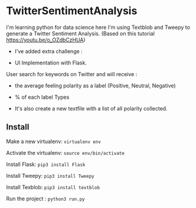 # TwitterSentimentAnalysis
I'm learning python for data science here I'm using Textblob and Tweepy to generate a Twitter Sentiment Analysis.
(Based on this tutorial https://youtu.be/o_OZdbCzHUA)

- I've added extra challenge :

- UI Implementation with Flask.

User search for keywords on Twitter and will receive :

- the average feeling polarity as a label (Positive, Neutral, Negative)
- % of each label Types

- It's also create a new textfile with a list of all polarity collected.

## Install
Make a new virtualenv: ```virtualenv env```

Activate the virtualenv: ```source env/bin/activate```

Install Flask: ```pip3 install Flask```

Install Tweepy: ```pip3 install Tweepy```

Install Texblob: ```pip3 install textblob```

Run the project : ```python3 run.py```
